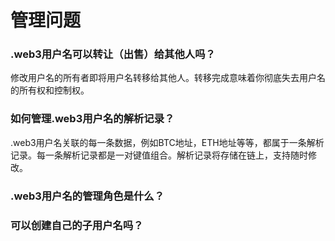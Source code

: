 # 管理问题

### .web3用户名可以转让（出售）给其他人吗？

修改用户名的所有者即将用户名转移给其他人。转移完成意味着你彻底失去用户名的所有权和控制权。

### 如何管理.web3用户名的解析记录？

.web3用户名关联的每一条数据，例如BTC地址，ETH地址等等，都属于一条解析记录。每一条解析记录都是一对键值组合。解析记录将存储在链上，支持随时修改。

### .web3用户名的管理角色是什么？

### 可以创建自己的子用户名吗？

